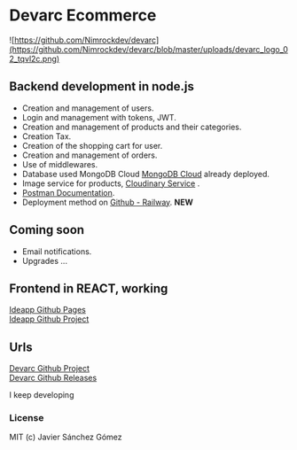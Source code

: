 # Devarc Ecommerce


![https://github.com/Nimrockdev/devarc](https://github.com/Nimrockdev/devarc/blob/master/uploads/devarc_logo_02_tqvl2c.png)


## Backend development in node.js

- Creation and management of users.
- Login and management with tokens, JWT.
- Creation and management of products and their categories.
- Creation Tax.
- Creation of the shopping cart for user.
- Creation and management of orders.
- Use of middlewares.
- Database used MongoDB Cloud [MongoDB Cloud](https://cloud.mongodb.com/ "MongoDB Cloud") already deployed.
- Image service for products, [Cloudinary Service](https://cloudinary.com/ "Cloudinary Service") .  
- [Postman Documentation](https://documenter.getpostman.com/view/4424097/TVzVgaPa "Postman Documentation").   
- Deployment method on [Github - Railway](https://railway.app "Github - Railway"). **NEW**

## Coming soon

- Email notifications.
- Upgrades ...  



## Frontend in REACT, working  
[Ideapp Github Pages](https://nimrockdev.github.io/ideapp/ "Ideapp StartPage")    
[Ideapp Github Project](https://github.com/Nimrockdev/ideapp "Ideap Project")   

## Urls 
[Devarc Github Project](https://github.com/Nimrockdev/devarc)  
[Devarc Github Releases](https://github.com/Nimrockdev/devarc/releases)

I keep developing


### License
MIT (c) Javier Sánchez Gómez
